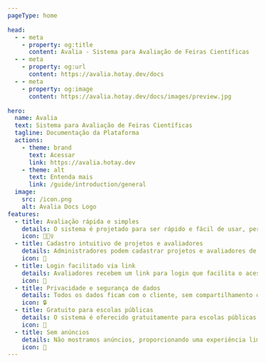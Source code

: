 ```yaml
---
pageType: home

head:
  - - meta
    - property: og:title
      content: Avalia - Sistema para Avaliação de Feiras Científicas
  - - meta
    - property: og:url
      content: https://avalia.hotay.dev/docs
  - - meta
    - property: og:image
      content: https://avalia.hotay.dev/docs/images/preview.jpg

hero:
  name: Avalia
  text: Sistema para Avaliação de Feiras Científicas
  tagline: Documentação da Plataforma
  actions:
    - theme: brand
      text: Acessar
      link: https://avalia.hotay.dev
    - theme: alt
      text: Entenda mais
      link: /guide/introduction/general
  image:
    src: /icon.png
    alt: Avalia Docs Logo
features:
  - title: Avaliação rápida e simples
    details: O sistema é projetado para ser rápido e fácil de usar, permitindo que administradores e avaliadores realizem suas tarefas com eficiência.
    icon: 🏃🏻‍♀️
  - title: Cadastro intuitivo de projetos e avaliadores
    details: Administradores podem cadastrar projetos e avaliadores de forma simples e intuitiva, sem complicações.
    icon: 📝
  - title: Login facilitado via link
    details: Avaliadores recebem um link para login que facilita o acesso ao sistema, garantindo segurança e praticidade.
    icon: 🔗
  - title: Privacidade e segurança de dados
    details: Todos os dados ficam com o cliente, sem compartilhamento ou venda de informações. Prezamos pela privacidade e segurança dos dados da feira.
    icon: 🔒
  - title: Gratuito para escolas públicas
    details: O sistema é oferecido gratuitamente para escolas públicas, promovendo a acessibilidade e a inclusão.
    icon: 🏫
  - title: Sem anúncios
    details: Não mostramos anúncios, proporcionando uma experiência limpa e focada nas necessidades dos usuários. Considere fazer uma doação para o projeto.
    icon: 🚫
---
```

